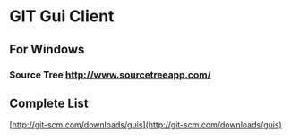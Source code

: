 # GIT Gui Client

## For Windows 
### Source Tree http://www.sourcetreeapp.com/


## Complete List
[http://git-scm.com/downloads/guis](http://git-scm.com/downloads/guis)